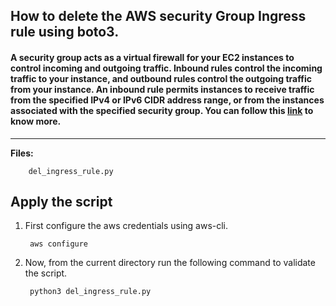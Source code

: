 ## How to delete the  AWS security Group Ingress  rule  using boto3.

#### A security group acts as a virtual firewall for your EC2 instances to control incoming and outgoing traffic. Inbound rules control the incoming traffic to your instance, and outbound rules control the outgoing traffic from your instance. An inbound rule permits instances to receive traffic from the specified IPv4 or IPv6 CIDR address range, or from the instances associated with the specified security group. You can follow this [link](https://docs.aws.amazon.com/glue/latest/dg/what-is-glue.html) to know more.

-------------

**Files:** 
```
    del_ingress_rule.py
```

## Apply the script

1. First configure the aws credentials using aws-cli.

        aws configure

2. Now, from the current directory run the following command to validate the script.

        python3 del_ingress_rule.py
